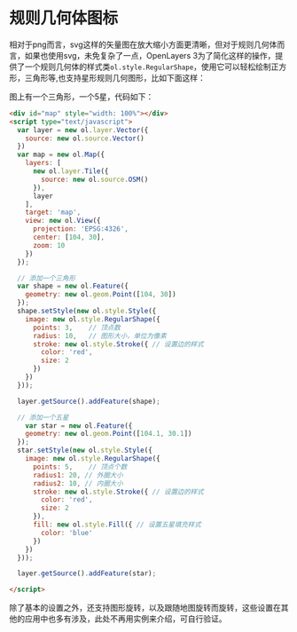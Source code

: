 # 规则几何体图标

相对于png而言，svg这样的矢量图在放大缩小方面更清晰，但对于规则几何体而言，如果也使用svg，未免复杂了一点，OpenLayers 3为了简化这样的操作，提供了一个规则几何体的样式类`ol.style.RegularShape`，使用它可以轻松绘制正方形，三角形等,也支持星形规则几何图形，比如下面这样：

<head>                  
	<link href="../src/ol3.13.1/ol.css" rel="stylesheet" type="text/css" />
	<script type="text/javascript" src="../src/ol3.13.1/ol.js" charset="utf-8"></script>
</head>
<div id="map" style="width: 100%"></div>
<script type="text/javascript">
  var layer = new ol.layer.Vector({
    source: new ol.source.Vector()
  })
  var map = new ol.Map({
    layers: [
      new ol.layer.Tile({
        source: new ol.source.OSM()
      }), 
      layer
    ],
    target: 'map',
    view: new ol.View({
      projection: 'EPSG:4326',
      center: [104, 30],
      zoom: 10
    })
  });

  var shape = new ol.Feature({
    geometry: new ol.geom.Point([104, 30])
  });
  shape.setStyle(new ol.style.Style({
    image: new ol.style.RegularShape({
      points: 3,
      radius: 10,
      stroke: new ol.style.Stroke({
      	color: 'red',
      	size: 2
      })
    })
  }));

  layer.getSource().addFeature(shape);

	var star = new ol.Feature({
    geometry: new ol.geom.Point([104.1, 30.1])
  });
  star.setStyle(new ol.style.Style({
    image: new ol.style.RegularShape({
      points: 5,
      radius1: 20,
      radius2: 10,
      stroke: new ol.style.Stroke({
      	color: 'red',
      	size: 2
      }),
      fill: new ol.style.Fill({ // 设置五星填充样式
      	color: 'blue'
      })
    })
  }));

  layer.getSource().addFeature(star);

</script>

图上有一个三角形，一个5星，代码如下：
```html
<div id="map" style="width: 100%"></div>
<script type="text/javascript">
  var layer = new ol.layer.Vector({
    source: new ol.source.Vector()
  })
  var map = new ol.Map({
    layers: [
      new ol.layer.Tile({
        source: new ol.source.OSM()
      }), 
      layer
    ],
    target: 'map',
    view: new ol.View({
      projection: 'EPSG:4326',
      center: [104, 30],
      zoom: 10
    })
  });

  // 添加一个三角形
  var shape = new ol.Feature({
    geometry: new ol.geom.Point([104, 30])
  });
  shape.setStyle(new ol.style.Style({
    image: new ol.style.RegularShape({
      points: 3,	// 顶点数
      radius: 10,	// 图形大小，单位为像素
      stroke: new ol.style.Stroke({ // 设置边的样式
      	color: 'red',
      	size: 2
      })
    })
  }));

  layer.getSource().addFeature(shape);

  // 添加一个五星
	var star = new ol.Feature({
    geometry: new ol.geom.Point([104.1, 30.1])
  });
  star.setStyle(new ol.style.Style({
    image: new ol.style.RegularShape({
      points: 5,	// 顶点个数
      radius1: 20, // 外圈大小
      radius2: 10, // 内圈大小
      stroke: new ol.style.Stroke({ // 设置边的样式
      	color: 'red',
      	size: 2
      }),
      fill: new ol.style.Fill({ // 设置五星填充样式
      	color: 'blue'
      })
    })
  }));

  layer.getSource().addFeature(star);

</script>
```
除了基本的设置之外，还支持图形旋转，以及跟随地图旋转而旋转，这些设置在其他的应用中也多有涉及，此处不再用实例来介绍，可自行验证。